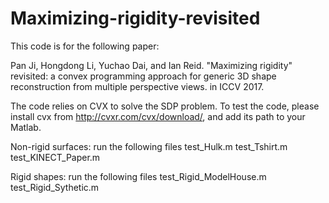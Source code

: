 # Maximizing-rigidity-revisited
This code is for the following paper:

Pan Ji, Hongdong Li, Yuchao Dai, and Ian Reid. "Maximizing rigidity" revisited: a convex programming approach for generic 3D shape reconstruction from multiple perspective views. in ICCV 2017.

The code relies on CVX to solve the SDP problem. To test the code, please install cvx from http://cvxr.com/cvx/download/, and add its path to your Matlab. 

Non-rigid surfaces: run the following files
test_Hulk.m
test_Tshirt.m
test_KINECT_Paper.m

Rigid shapes: run the following files
test_Rigid_ModelHouse.m
test_Rigid_Sythetic.m

